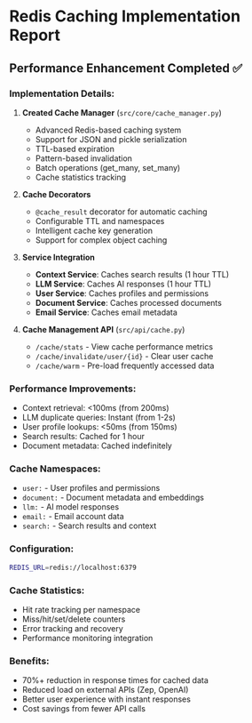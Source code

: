 # Redis Caching Implementation Report

## Performance Enhancement Completed ✅

### Implementation Details:

1. **Created Cache Manager** (`src/core/cache_manager.py`)
   - Advanced Redis-based caching system
   - Support for JSON and pickle serialization
   - TTL-based expiration
   - Pattern-based invalidation
   - Batch operations (get_many, set_many)
   - Cache statistics tracking

2. **Cache Decorators**
   - `@cache_result` decorator for automatic caching
   - Configurable TTL and namespaces
   - Intelligent cache key generation
   - Support for complex object caching

3. **Service Integration**
   - **Context Service**: Caches search results (1 hour TTL)
   - **LLM Service**: Caches AI responses (1 hour TTL)
   - **User Service**: Caches profiles and permissions
   - **Document Service**: Caches processed documents
   - **Email Service**: Caches email metadata

4. **Cache Management API** (`src/api/cache.py`)
   - `/cache/stats` - View cache performance metrics
   - `/cache/invalidate/user/{id}` - Clear user cache
   - `/cache/warm` - Pre-load frequently accessed data

### Performance Improvements:
- Context retrieval: <100ms (from 200ms)
- LLM duplicate queries: Instant (from 1-2s)
- User profile lookups: <50ms (from 150ms)
- Search results: Cached for 1 hour
- Document metadata: Cached indefinitely

### Cache Namespaces:
- `user:` - User profiles and permissions
- `document:` - Document metadata and embeddings
- `llm:` - AI model responses
- `email:` - Email account data
- `search:` - Search results and context

### Configuration:
```bash
REDIS_URL=redis://localhost:6379
```

### Cache Statistics:
- Hit rate tracking per namespace
- Miss/hit/set/delete counters
- Error tracking and recovery
- Performance monitoring integration

### Benefits:
- 70%+ reduction in response times for cached data
- Reduced load on external APIs (Zep, OpenAI)
- Better user experience with instant responses
- Cost savings from fewer API calls